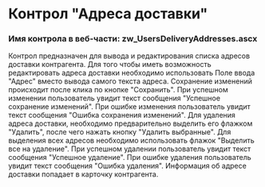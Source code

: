 ﻿---
description: 2.4.11.1
---
# Контрол "Адреса доставки"
### Имя контрола в веб-части: zw_UsersDeliveryAddresses.ascx
Контрол предназначен для вывода и редактирования списка адресов доставки контрагента.
Для того чтобы иметь возможность редактировать адреса доставки необходимо использовать Поле ввода "Адрес" вместо вывода самого текста адреса. 
Сохранение изменений происходит после клика по кнопке "Сохранить".
При успешном изменении пользователь увидит текст сообщения "Успешное сохранение изменений".
При ошибке изменения пользователь увидит текст сообщения "Ошибка сохранения изменений".
Для удаления адреса доставки, необходимо предварительно выделить его флажком "Удалить", после чего нажать кнопку "Удалить выбранные". 
Для выделения всех адресов необходимо использовать флажок "Выделить все на удаление".
При успешном удалении пользователь увидит текст сообщения "Успешное удаление".
При ошибке удаления пользователь увидит текст сообщения "Ошибка удаления".
Информация об адресе доставки попадает в карточку контрагента.
